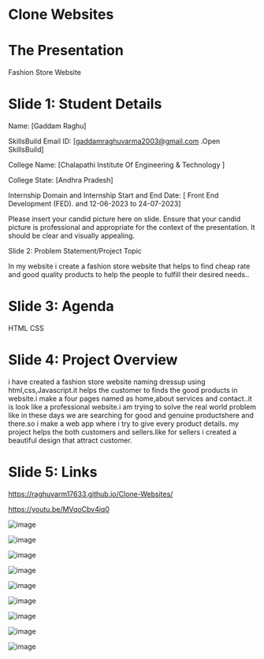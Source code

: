 # Clone Websites

# The Presentation 

Fashion Store Website

# Slide 1: Student Details

Name: [Gaddam Raghu]

SkillsBuild Email ID: [gaddamraghuvarma2003@gmail.com             .Open SkillsBuild]

College Name: [Chalapathi Institute Of Engineering & Technology ]

 College State: [Andhra Pradesh]

 Internship Domain and Internship Start and End Date: [ Front End Development (FED).     and  12-06-2023 to 24-07-2023]

 Please insert your candid picture here on slide. Ensure that your candid picture is professional and appropriate for the context of the presentation. It should be clear and visually appealing.

 

Slide 2: Problem Statement/Project Topic

In my website i create a fashion store website that helps to find cheap rate and good quality products to help the people to fulfill their desired needs..

# Slide 3: Agenda

HTML
CSS



# Slide 4: Project Overview

i have created a fashion store website naming dressup using html,css,Javascript.it helps the customer to finds the good products in website.i make a four pages named as home,about services and contact..it is look like a professional website.i am trying to solve the real world problem like in these days we are searching for good and genuine productshere and there.so i make a web app where i try to give every product details. my project helps the both customers and sellers.like for sellers i created a beautiful design that attract customer.


# Slide 5: Links


https://raghuvarm17633.github.io/Clone-Websites/


https://youtu.be/MVqoCbv4iq0








![image](https://github.com/raghuvarm17633/Clone-Websites/assets/137690672/990ee4a5-25f3-4e07-a16a-1185464eb8d0)





![image](https://github.com/raghuvarm17633/Clone-Websites/assets/137690672/eb1cbdfb-b0ef-4883-9358-a9cddcb7388c)


![image](https://github.com/raghuvarm17633/Clone-Websites/assets/137690672/67d1a4fc-f038-4769-b199-4d53624013f2)


![image](https://github.com/raghuvarm17633/Clone-Websites/assets/137690672/cc74db66-c294-4917-9e9d-967be3774333)



![image](https://github.com/raghuvarm17633/Clone-Websites/assets/137690672/ce967fce-c9b9-475c-b75f-e9eed6c535bf)

![image](https://github.com/raghuvarm17633/Clone-Websites/assets/137690672/b2097588-fa82-4626-b5a4-b3529da989cb)


![image](https://github.com/raghuvarm17633/Clone-Websites/assets/137690672/1b481db9-6187-423b-ac1b-06b97b22e8e7)



![image](https://github.com/raghuvarm17633/Clone-Websites/assets/137690672/140ef5a8-d7d9-4d9f-a77d-466c164901d2)



![image](https://github.com/raghuvarm17633/Clone-Websites/assets/137690672/86346041-7381-4595-9118-03be4afb16be)
